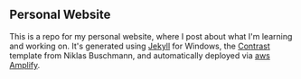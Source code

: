 ## Personal Website

This is a repo for my personal website, where I post about what I'm learning and working on.
It's generated using [Jekyll](https://github.com/jekyll/jekyll) for Windows, the [Contrast](https://github.com/niklasbuschmann/contrast) template from Niklas Buschmann, and automatically deployed via [aws Amplify](https://aws.amazon.com/amplify/).
